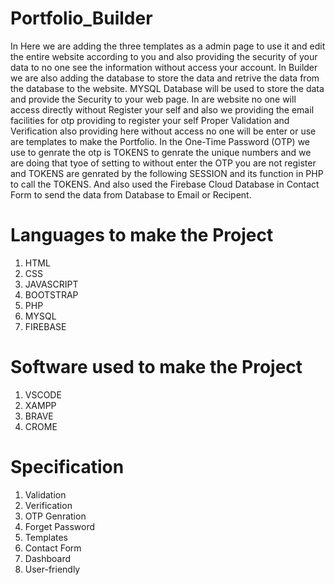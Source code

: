 # Portfolio_Builder

In Here we are adding the three templates as a admin page to use it and edit the entire website according to you and also providing the security of your data to no one see the information without access your account.
In Builder we are also adding the database to store the data and retrive the data from the database to the website.
MYSQL Database will be used to store the data and provide the Security to your web page.
In are website no one will access directly without Register your self and also we providing the email facilities for otp providing to register your self 
Proper Validation and Verification also providing here without access no one will be enter or use are templates to make the Portfolio.
In the One-Time Password (OTP) we use to genrate the otp is TOKENS to genrate the unique numbers and we are doing that tyoe of setting to without enter the OTP you are not register and TOKENS are genrated by the following SESSION and its function in PHP to call the TOKENS.
And also used the Firebase Cloud Database in Contact Form to send the data from Database to Email or Recipent.

# Languages to make the Project 
1. HTML
2. CSS
3. JAVASCRIPT
4. BOOTSTRAP
5. PHP
6. MYSQL
7. FIREBASE

# Software used to make the Project
1. VSCODE
2. XAMPP
3. BRAVE
4. CROME

# Specification
1. Validation
2. Verification
3. OTP Genration
4. Forget Password
5. Templates 
6. Contact Form 
7. Dashboard
8. User-friendly
